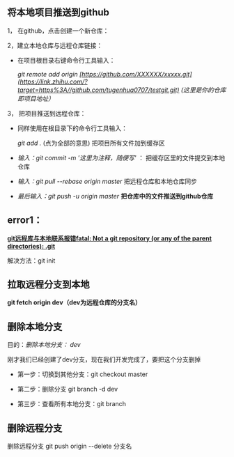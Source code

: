 ## 将本地项目推送到github

  1， 在github，点击创建一个新仓库：

  2，建立本地仓库与远程仓库链接：

  + 在项目根目录右键命令行工具输入：

    *git remote add origin [https://github.com/XXXXXX/xxxxx.git](https://link.zhihu.com/?target=https%3A//github.com/tugenhua0707/testgit.git) (这里是你的仓库即项目地址）*

  3， 把项目推送到远程仓库：

  + 同样使用在根目录下的命令行工具输入：

     *git add .*             (点为全部的意思) 把项目所有文件加到缓存区

  + *输入：git commit -m '这里为注释，随便写'* ： 把缓存区里的文件提交到本地仓库

  + *输入：git pull --rebase origin master* 把远程仓库和本地仓库同步

  + *最后输入：git push -u origin master*  **把仓库中的文件推送到github仓库**



  ## error1：

  **[git远程库与本地联系报错fatal: Not a git repository (or any of the parent directories): .git](https://www.cnblogs.com/xinxin1994/p/8484725.html)**

  解决方法：git init



  ## 拉取远程分支到本地

  **git fetch origin dev（dev为远程仓库的分支名）**



  ## 删除本地分支

  目的：*删除本地分支： dev*

  刚才我们已经创建了dev分支，现在我们开发完成了，要把这个分支删掉

  + 第一步：切换到其他分支：git checkout master

  + 第二步：删除分支 git branch -d dev

  + 第三步：查看所有本地分支：git branch

  ## 删除远程分支

  删除远程分支 git push origin --delete 分支名
